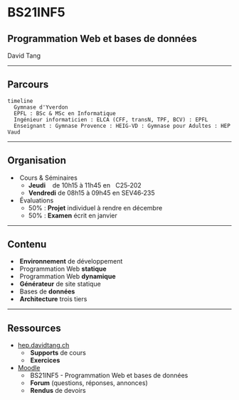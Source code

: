 # BS21INF5

## Programmation Web et bases de données

David Tang

---

## Parcours

```mermaid
timeline
  Gymnase d'Yverdon
  EPFL : BSc & MSc en Informatique
  Ingénieur informaticien : ELCA (CFF, transN, TPF, BCV) : EPFL
  Enseignant : Gymnase Provence : HEIG-VD : Gymnase pour Adultes : HEP Vaud
```

---

## Organisation

- &shy;<!-- .element: class="fragment" --> Cours & Séminaires
  - **Jeudi** &nbsp;&nbsp;&nbsp;de 10h15 à 11h45 en &nbsp;&nbsp;C25‑202
  - **Vendredi** de 08h15 à 09h45 en SEV46‑235
- &shy;<!-- .element: class="fragment" --> Évaluations
  - 50% : **Projet** individuel à rendre en décembre
  - 50% : **Examen** écrit en janvier

---

## Contenu

- &shy;<!-- .element: class="fragment" --> **Environnement** de développement
- &shy;<!-- .element: class="fragment" --> Programmation Web **statique**
- &shy;<!-- .element: class="fragment" --> Programmation Web **dynamique**
- &shy;<!-- .element: class="fragment" --> **Générateur** de site statique
- &shy;<!-- .element: class="fragment" --> Bases de **données**
- &shy;<!-- .element: class="fragment" --> **Architecture** trois tiers

---

## Ressources

- [hep.davidtang.ch](https://hep.davidtang.ch/)
  - &shy;<!-- .element: class="fragment" --> **Supports** de cours
  - &shy;<!-- .element: class="fragment" --> **Exercices**
- [Moodle](https://elearning.hepl.ch/course/view.php?id=1344)
  - &shy;<!-- .element: class="fragment" --> BS21INF5 - Programmation Web et bases de données
  - &shy;<!-- .element: class="fragment" --> **Forum** (questions, réponses, annonces)
  - &shy;<!-- .element: class="fragment" --> **Rendus** de devoirs
